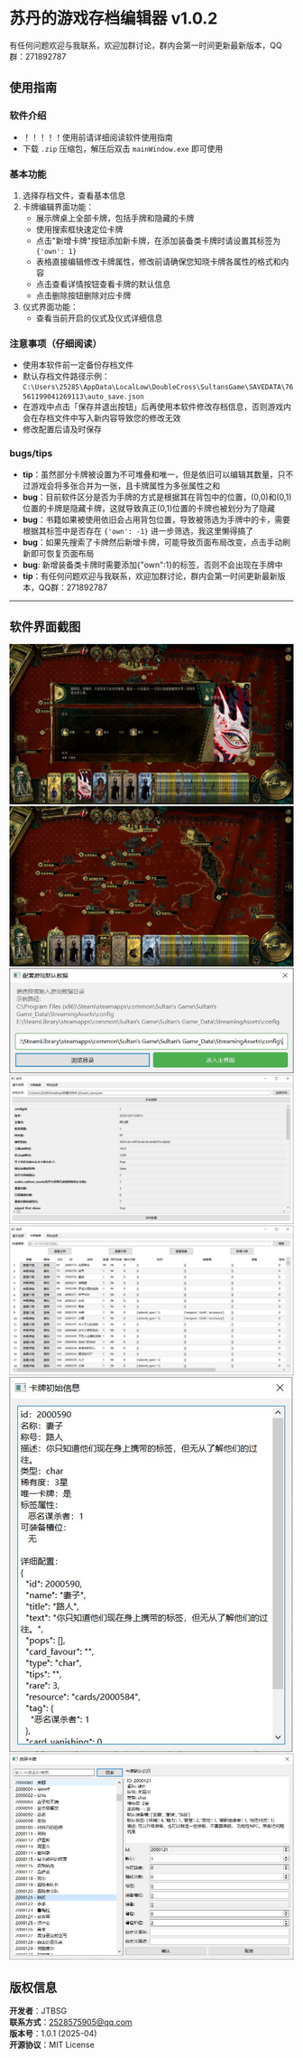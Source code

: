 # 苏丹的游戏存档编辑器 v1.0.2
有任何问题欢迎与我联系，欢迎加群讨论，群内会第一时间更新最新版本，QQ群：271892787

## 使用指南
### 软件介绍
- ！！！！！使用前请详细阅读软件使用指南
- 下载 `.zip` 压缩包，解压后双击 `mainWindow.exe` 即可使用 
### 基本功能
1. 选择存档文件，查看基本信息
2. 卡牌编辑界面功能：
    - 展示牌桌上全部卡牌，包括手牌和隐藏的卡牌
    - 使用搜索框快速定位卡牌
    - 点击"新增卡牌"按钮添加新卡牌，在添加装备类卡牌时请设置其标签为 `{'own': 1}`
    - 表格直接编辑修改卡牌属性，修改前请确保您知晓卡牌各属性的格式和内容
    - 点击查看详情按钮查看卡牌的默认信息
    - 点击删除按钮删除对应卡牌
3. 仪式界面功能：
    - 查看当前开启的仪式及仪式详细信息

### 注意事项（仔细阅读）
- 使用本软件前一定备份存档文件
- 默认存档文件路径示例：`C:\Users\25285\AppData\LocalLow\DoubleCross\SultansGame\SAVEDATA\76561199041269113\auto_save.json`
- 在游戏中点击「保存并退出按钮」后再使用本软件修改存档信息，否则游戏内会在存档文件中写入新内容导致您的修改无效
- 修改配置后请及时保存

### bugs/tips
- ​**tip**​：虽然部分卡牌被设置为不可堆叠和唯一，但是依旧可以编辑其数量，只不过游戏会将多张合并为一张，且卡牌属性为多张属性之和
- ​**bug**​：目前软件区分是否为手牌的方式是根据其在背包中的位置，(0,0)和(0,1)位置的卡牌是隐藏卡牌，这就导致真正(0,1)位置的卡牌也被划分为了隐藏
- ​**bug**​：书籍如果被使用依旧会占用背包位置，导致被筛选为手牌中的卡，需要根据其标签中是否存在 `{'own': -1}` 进一步筛选，我这里懒得搞了
- ​**bug**​：如果先搜索了卡牌然后新增卡牌，可能导致页面布局改变，点击手动刷新即可恢复页面布局
- **bug**: 新增装备类卡牌时需要添加{"own":1}的标签，否则不会出现在手牌中
- ​**tip**​：有任何问题欢迎与我联系，欢迎加群讨论，群内会第一时间更新最新版本，QQ群：271892787

---



## 软件界面截图  

![大火龙](游戏截图/大火龙.JPG)  
![其他](游戏截图/捕获.JPG)  
![初始配置界面](游戏截图/初始配置界面.JPG)
![基本信息界面](游戏截图/基本信息界面.JPG)
![卡牌编辑界面](游戏截图/卡牌编辑界面.JPG)
![卡牌初始化信息查看界面](游戏截图/卡牌初始信息查看界面.JPG)
![新增卡牌界面](游戏截图/新增卡牌界面.JPG)


## 版权信息
​**开发者**​：JTBSG  
​**联系方式**​：2528575905@qq.com  
​**版本号**​：1.0.1 (2025-04)  
​**开源协议**​：MIT License